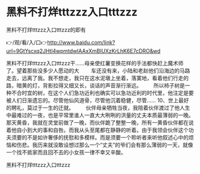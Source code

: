 # 黑料不打烊tttzzz入口tttzzz
黑料不打烊tttzzz入口tttzzz的即有

👉/观/看/入/口👉http://www.baidu.com/link?url=9GtYscxq2JHtl4wpmtdwIAAxXmBlUXzKrLhK6E7cDRO&wd

黑料不打烊tttzzz入口tttzzz干……母亲使红薯变换花样的手法都快赶上魔术师了。望着那些没多少人愿动的大
　　车还没有来，小陆和老赵他们沿海边的马路走去，远离了我。我不想走，我只在这水泥墩上坐着，落寞地，看着他们行走的路，暗黄的灯，背影拉得又细又长，谈话的声音渐行渐远。
　　所以柿子树是一种不合时宜的树，在这个人们急功近利也确实可以急功近利的时代里，他注定是要被人们日渐遗忘的。尽管他仙风道骨，尽管他沉着稳健，尽管……
	10、世上最好的聘礼，莫过于一生的迁就。
　　伙伴母亲牺牲当夜，我陪着伙伴渡过了他人生中最难过的一夜，也是平常里谁人一直大大咧咧的洪量的丈夫本质最薄弱的一晚。那天黄昏，我就在灵堂前做了一晚，而伙伴跪了整整一晚，所有一黄昏伙伴都在说着他自小到大的事和自咎。而我从头至尾都在静静的听着。由于我领会伙伴这个功夫须要的不是如许奢侈的抚慰和多模样。而是须要一个聆听者来听他叙述心中的烦恼和伤悲。我历来就没敢设想过那么一个“丈夫”的爷们会有那么薄弱的一天，就像一个找不抵家而且回不去的小女孩一律不幸又辛酸。

黑料不打烊tttzzz入口tttzzz
